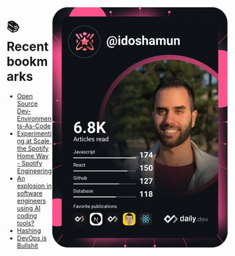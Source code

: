<a href="https://app.daily.dev/idoshamun"><img src="https://raw.githubusercontent.com/idoshamun/idoshamun/devcard/devcard.svg" align='right' width="400" alt="Ido Shamun's Dev Card"/></a>

# 📚 Recent bookmarks
<!-- BOOKMARKS:START -->
- [Open Source Dev-Environments-As-Code](https://app.daily.dev/posts/1N4zkaS9n?utm_source=rss&utm_medium=bookmarks&utm_campaign=28849d86070e4c099c877ab6837c61f0)
- [Experimenting at Scale, the Spotify Home Way - Spotify Engineering](https://app.daily.dev/posts/4PFDyaXpV?utm_source=rss&utm_medium=bookmarks&utm_campaign=28849d86070e4c099c877ab6837c61f0)
- [An explosion in software engineers using AI coding tools?](https://app.daily.dev/posts/I63yVyvut?utm_source=rss&utm_medium=bookmarks&utm_campaign=28849d86070e4c099c877ab6837c61f0)
- [Hashing](https://app.daily.dev/posts/kn1y33vel?utm_source=rss&utm_medium=bookmarks&utm_campaign=28849d86070e4c099c877ab6837c61f0)
- [DevOps is Bullshit](https://app.daily.dev/posts/8rpNNufIn?utm_source=rss&utm_medium=bookmarks&utm_campaign=28849d86070e4c099c877ab6837c61f0)
<!-- BOOKMARKS:END -->
